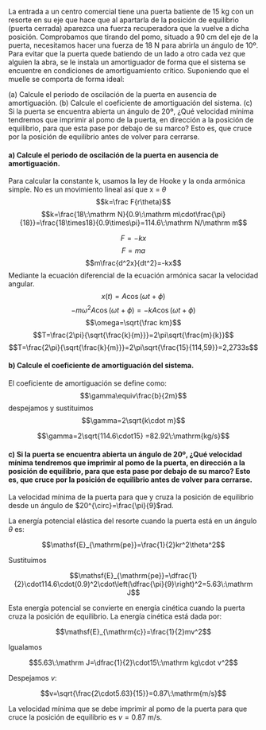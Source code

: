 La entrada a un centro comercial tiene una puerta batiente de 15 kg con un resorte en su eje que hace que al apartarla de la posición de equilibrio (puerta cerrada) aparezca una fuerza recuperadora que la vuelve a dicha posición. Comprobamos que tirando del pomo, situado a 90 cm del eje de la puerta, necesitamos hacer una fuerza de 18 N para abrirla un ángulo de 10º. Para evitar que la puerta quede batiendo de un lado a otro cada vez que alguien la abra, se le instala un amortiguador de forma que el sistema se encuentre en condiciones de amortiguamiento crítico. Suponiendo que el muelle se comporta de forma ideal:

(a) Calcule el periodo de oscilación de la puerta en ausencia de amortiguación.
(b) Calcule el coeficiente de amortiguación del sistema.
(c) Si la puerta se encuentra abierta un ángulo de 20º, ¿Qué velocidad mínima tendremos que imprimir al pomo de la puerta, en dirección a la posición de equilibrio, para que esta pase por debajo de su marco? Esto es, que cruce por la posición de equilibrio antes de volver para cerrarse.

#### a) Calcule el periodo de oscilación de la puerta en ausencia de amortiguación.
Para calcular la constante k, usamos la ley de Hooke y la onda armónica simple.
No es un movimiento lineal así que x = $\theta$
$$k=\frac F{r\theta}$$$$k=\frac{18\:\mathrm N}{0.9\:\mathrm m\cdot\frac{\pi}{18}}=\frac{18\times18}{0.9\times\pi}=114.6\:\mathrm N/\mathrm m$$

$$F_{}=-kx$$
$$F_{}=ma$$
$$m\frac{d^2x}{dt^2}=-kx$$Mediante la ecuación diferencial de la ecuación armónica sacar la velocidad angular.
$$x(t)=A\cos(\omega t+\phi)$$
$$-m\omega^2A\cos(\omega t+\phi)=-kA\cos(\omega t+\phi)$$
$$\omega=\sqrt{\frac km}$$
$$T=\frac{2\pi}{\sqrt{\frac{k}{m}}}=2\pi\sqrt{\frac{m}{k}}$$
$$T=\frac{2\pi}{\sqrt{\frac{k}{m}}}=2\pi\sqrt{\frac{15}{114,59}}=2,2733s$$

#### b) Calcule el coeficiente de amortiguación del sistema.
El coeficiente de amortiguación se define como:
$$\gamma\equiv\frac{b}{2m}$$
despejamos y sustituimos
$$\gamma=2\sqrt{k\cdot m}$$

$$\gamma=2\sqrt{114.6\cdot15} =82.92\:\mathrm{kg/s}$$
#### c) Si la puerta se encuentra abierta un ángulo de 20º, ¿Qué velocidad mínima tendremos que imprimir al pomo de la puerta, en dirección a la posición de equilibrio, para que esta pase por debajo de su marco? Esto es, que cruce por la posición de equilibrio antes de volver para cerrarse.



La velocidad mínima  de la puerta para que y cruza la posición de equilibrio desde un ángulo de $20^{\circ}=\frac{\pi}{9}$rad.

La energía potencial elástica del resorte cuando la puerta está en un ángulo $\theta$ es:

$$\mathsf{E}_{\mathrm{pe}}=\frac{1}{2}kr^2\theta^2$$

Sustituimos

$$\mathsf{E}_{\mathrm{pe}}=\dfrac{1}{2}\cdot114.6\cdot(0.9)^2\cdot\left(\dfrac{\pi}{9}\right)^2=5.63\:\mathrm J$$

Esta energía potencial se convierte en energía cinética cuando la puerta cruza la posición de
equilibrio. La energía cinética está dada por:

$$\mathsf{E}_{\mathrm{c}}=\frac{1}{2}mv^2$$

Igualamos

$$5.63\:\mathrm J=\dfrac{1}{2}\cdot15\:\mathrm kg\cdot v^2$$

Despejamos $v:$

$$v=\sqrt{\frac{2\cdot5.63}{15}}=0.87\:\mathrm{m/s}$$

La velocidad mínima que se debe imprimir al pomo de la puerta para que cruce la
posición de equilibrio es $v=0.87$ m/s.
